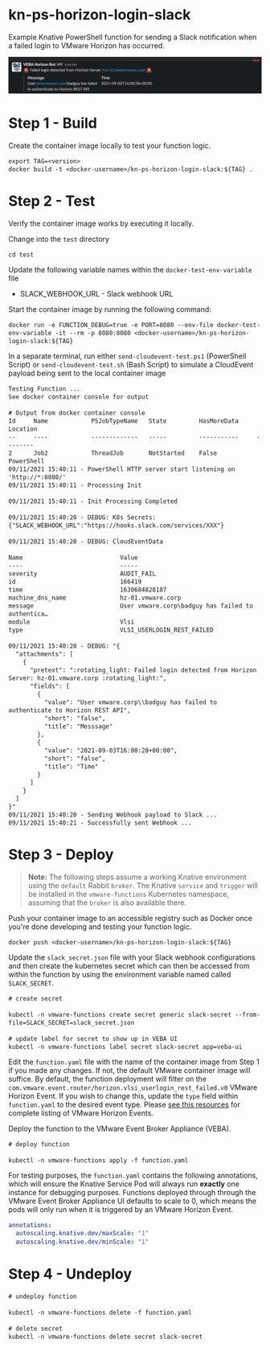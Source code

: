 # kn-ps-horizon-login-slack
Example Knative PowerShell function for sending a Slack notification when a failed login to VMware Horizon has occurred.

![](screenshots/screenshot-01.png)

# Step 1 - Build


Create the container image locally to test your function logic.

```
export TAG=<version>
docker build -t <docker-username>/kn-ps-horizon-login-slack:${TAG} .
```

# Step 2 - Test

Verify the container image works by executing it locally.

Change into the `test` directory
```console
cd test
```

Update the following variable names within the `docker-test-env-variable` file

* SLACK_WEBHOOK_URL - Slack webhook URL

Start the container image by running the following command:

```console
docker run -e FUNCTION_DEBUG=true -e PORT=8080 --env-file docker-test-env-variable -it --rm -p 8080:8080 <docker-username>/kn-ps-horizon-login-slack:${TAG}
```

In a separate terminal, run either `send-cloudevent-test.ps1` (PowerShell Script) or `send-cloudevent-test.sh` (Bash Script) to simulate a CloudEvent payload being sent to the local container image

```console
Testing Function ...
See docker container console for output

# Output from docker container console
Id     Name            PSJobTypeName   State         HasMoreData     Location
--     ----            -------------   -----         -----------     --------
2      Job2            ThreadJob       NotStarted    False           PowerShell
09/11/2021 15:40:11 - PowerShell HTTP server start listening on 'http://*:8080/'
09/11/2021 15:40:11 - Processing Init

09/11/2021 15:40:11 - Init Processing Completed

09/11/2021 15:40:20 - DEBUG: K8s Secrets:
{"SLACK_WEBHOOK_URL":"https://hooks.slack.com/services/XXX"}

09/11/2021 15:40:20 - DEBUG: CloudEventData

Name                           Value
----                           -----
severity                       AUDIT_FAIL
id                             166419
time                           1630684828187
machine_dns_name               hz-01.vmware.corp
message                        User vmware.corp\badguy has failed to authentica…
module                         Vlsi
type                           VLSI_USERLOGIN_REST_FAILED

09/11/2021 15:40:20 - DEBUG: "{
  "attachments": [
    {
      "pretext": ":rotating_light: Failed login detected from Horizon Server: hz-01.vmware.corp :rotating_light:",
      "fields": [
        {
          "value": "User vmware.corp\\badguy has failed to authenticate to Horizon REST API",
          "short": "false",
          "title": "Messsage"
        },
        {
          "value": "2021-09-03T16:00:28+00:00",
          "short": "false",
          "title": "Time"
        }
      ]
    }
  ]
}"
09/11/2021 15:40:20 - Sending Webhook payload to Slack ...
09/11/2021 15:40:21 - Successfully sent Webhook ...
```

# Step 3 - Deploy

> **Note:** The following steps assume a working Knative environment using the
`default` Rabbit `broker`. The Knative `service` and `trigger` will be installed in the
`vmware-functions` Kubernetes namespace, assuming that the `broker` is also available there.

Push your container image to an accessible registry such as Docker once you're done developing and testing your function logic.

```console
docker push <docker-username>/kn-ps-horizon-login-slack:${TAG}
```

Update the `slack_secret.json` file with your Slack webhook configurations and then create the kubernetes secret which can then be accessed from within the function by using the environment variable named called `SLACK_SECRET`.

```console
# create secret

kubectl -n vmware-functions create secret generic slack-secret --from-file=SLACK_SECRET=slack_secret.json

# update label for secret to show up in VEBA UI
kubectl -n vmware-functions label secret slack-secret app=veba-ui
```

Edit the `function.yaml` file with the name of the container image from Step 1 if you made any changes. If not, the default VMware container image will suffice. By default, the function deployment will filter on the `com.vmware.event.router/horizon.vlsi_userlogin_rest_failed.v0` VMware Horizon Event. If you wish to change this, update the `type` field within `function.yaml` to the desired event type. Please [see this resources](https://williamlam.com/2021/08/listing-all-vmware-horizon-events.html) for complete listing of VMware Horizon Events.


Deploy the function to the VMware Event Broker Appliance (VEBA).

```console
# deploy function

kubectl -n vmware-functions apply -f function.yaml
```

For testing purposes, the `function.yaml` contains the following annotations, which will ensure the Knative Service Pod will always run **exactly** one instance for debugging purposes. Functions deployed through through the VMware Event Broker Appliance UI defaults to scale to 0, which means the pods will only run when it is triggered by an VMware Horizon Event.

```yaml
annotations:
  autoscaling.knative.dev/maxScale: "1"
  autoscaling.knative.dev/minScale: "1"
```

# Step 4 - Undeploy

```console
# undeploy function

kubectl -n vmware-functions delete -f function.yaml

# delete secret
kubectl -n vmware-functions delete secret slack-secret
```